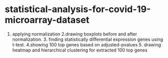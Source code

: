 # statistical-analysis-for-covid-19-microarray-dataset
1. applying normalization 2.drawing boxplots before and after normalization. 3. finding statistically differential expression genes using t-test. 4.showing 100 top genes based on adjusted-pvalues 5. drawing heatmap and hierarchical clustering for extracted 100 top genes
